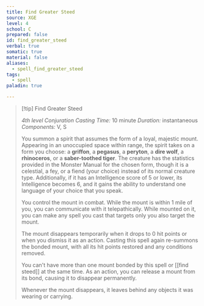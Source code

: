 ```yaml
---
title: Find Greater Steed
source: XGE
level: 4
school: C
prepared: false
id: find_greater_steed
verbal: true
somatic: true
material: false
aliases:
  - spell_find_greater_steed
tags:
  - spell
paladin: true

---
```

>[!tip] Find Greater Steed
>
> *4th level Conjuration*
> *Casting Time:* 10 minute
> *Duration:* instantaneous
> *Components:* V, S
>
>You summon a spirit that assumes the form of a loyal, majestic mount. Appearing in an unoccupied space within range, the spirit takes on a form you choose: a **griffon**, a **pegasus**, a **peryton**, a **dire wolf**, a **rhinoceros**, or a **saber-toothed tiger**. The creature has the statistics provided in the Monster Manual for the chosen form, though it is a celestial, a fey, or a fiend (your choice) instead of its normal creature type. Additionally, if it has an Intelligence score of 5 or lower, its Intelligence becomes 6, and it gains the ability to understand one language of your choice that you speak.
>
>You control the mount in combat. While the mount is within 1 mile of you, you can communicate with it telepathically. While mounted on it, you can make any spell you cast that targets only you also target the mount.
>
>The mount disappears temporarily when it drops to 0 hit points or when you dismiss it as an action. Casting this spell again re-summons the bonded mount, with all its hit points restored and any conditions removed.
>
>You can't have more than one mount bonded by this spell or [[find steed]] at the same time. As an action, you can release a mount from its bond, causing it to disappear permanently.
>
>Whenever the mount disappears, it leaves behind any objects it was wearing or carrying.
>

